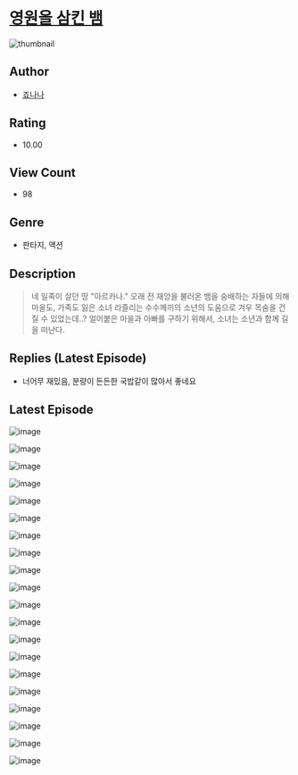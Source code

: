 # [영원을 삼킨 뱀](https://comic.naver.com/challenge/list?titleId=810789)
![thumbnail](https://image-comic.pstatic.net/user_contents_data/challenge_comic/2023/05/24/360629/upload_7148117748922999094_480x623.jpeg)

## Author
- [죠나나](https://comic.naver.com/artistTitle?id=360629)

## Rating
- 10.00

## View Count
- 98

## Genre
- 판타지, 액션

## Description
> 네 일족이 살던 땅 "아르카나." 오래 전 재앙을 불러온 뱀을 숭배하는 자들에 의해 마을도, 가족도 잃은 소녀 라즐리는 수수께끼의 소년의 도움으로 겨우 목숨을 건질 수 있었는데..? 얼어붙은 마을과 아빠를 구하기 위해서, 소녀는 소년과 함께 길을 떠난다.

## Replies (Latest Episode)
- 너어무 재밌음, 분량이 든든한 국밥같이 많아서 좋네요

## Latest Episode
![image](https://image-comic.pstatic.net/user_contents_data/challenge_comic/2023/05/24/360629/upload_7003998162015118391.jpeg)

![image](https://image-comic.pstatic.net/user_contents_data/challenge_comic/2023/05/24/360629/upload_3472946260517873200.jpeg)

![image](https://image-comic.pstatic.net/user_contents_data/challenge_comic/2023/05/24/360629/upload_3630852816939410999.jpeg)

![image](https://image-comic.pstatic.net/user_contents_data/challenge_comic/2023/05/24/360629/upload_7004335682738403425.jpeg)

![image](https://image-comic.pstatic.net/user_contents_data/challenge_comic/2023/05/24/360629/upload_7377568229128286563.jpeg)

![image](https://image-comic.pstatic.net/user_contents_data/challenge_comic/2023/05/24/360629/upload_3919086482227542371.jpeg)

![image](https://image-comic.pstatic.net/user_contents_data/challenge_comic/2023/05/24/360629/upload_7365417727134282290.jpeg)

![image](https://image-comic.pstatic.net/user_contents_data/challenge_comic/2023/05/24/360629/upload_7089004674442015799.jpeg)

![image](https://image-comic.pstatic.net/user_contents_data/challenge_comic/2023/05/24/360629/upload_7377568211106489445.jpeg)

![image](https://image-comic.pstatic.net/user_contents_data/challenge_comic/2023/05/24/360629/upload_7162240957746197557.jpeg)

![image](https://image-comic.pstatic.net/user_contents_data/challenge_comic/2023/05/24/360629/upload_7233687421743018339.jpeg)

![image](https://image-comic.pstatic.net/user_contents_data/challenge_comic/2023/05/24/360629/upload_7234299668475241572.jpeg)

![image](https://image-comic.pstatic.net/user_contents_data/challenge_comic/2023/05/24/360629/upload_7076340512334360628.jpeg)

![image](https://image-comic.pstatic.net/user_contents_data/challenge_comic/2023/05/24/360629/upload_4050203029141860917.jpeg)

![image](https://image-comic.pstatic.net/user_contents_data/challenge_comic/2023/05/24/360629/upload_3978196223883883060.jpeg)

![image](https://image-comic.pstatic.net/user_contents_data/challenge_comic/2023/05/24/360629/upload_4122824694877468770.jpeg)

![image](https://image-comic.pstatic.net/user_contents_data/challenge_comic/2023/05/24/360629/upload_3832617401111099190.jpeg)

![image](https://image-comic.pstatic.net/user_contents_data/challenge_comic/2023/05/24/360629/upload_7089899699106571107.jpeg)

![image](https://image-comic.pstatic.net/user_contents_data/challenge_comic/2023/05/24/360629/upload_3618186249026025264.jpeg)

![image](https://image-comic.pstatic.net/user_contents_data/challenge_comic/2023/05/24/360629/upload_3847588526790226534.jpeg)
